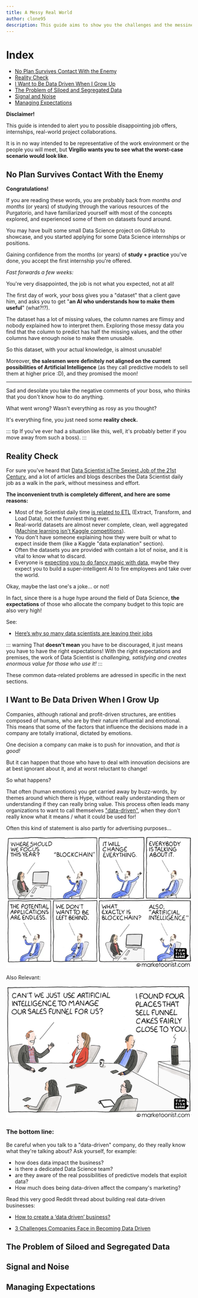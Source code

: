 ```yaml
---
title: A Messy Real World
author: clone95
description: This guide aims to show you the challenges and the messiness of the real world problems, and how to to tackle them in a pragmatic way. 
---
```


# Index 

- [No Plan Survives Contact With the Enemy](#No-Plan-Survives-Contact-With-the-Enemy)
- [Reality Check](#Reality-Check)
- [I Want to Be Data Driven When I Grow Up](#I-Want-to-Be-Data-Driven-When-I-Grow-Up)
- [The Problem of Siloed and Segregated Data](#The-Problem-of-Siloed-and-Segregated-Data)
- [Signal and Noise](#Signal-and-Noise)
- [Managing Expectations](#Managing-Expectations)

**Disclaimer!**

This guide is intended to alert you to possible disappointing job offers, internships, real-world project collaborations.

It is in no way intended to be representative of the work environment or the people you will meet, but **Virgilio wants you to see what the worst-case scenario would look like.**

## No Plan Survives Contact With the Enemy

**Congratulations!**

If you are reading these words, you are probably back from _months and months_ (or years) of studying through the various resources of the Purgatorio, and have familiarized yourself with most of the concepts explored, and experienced some of them on datasets found around. 

You may have built some small Data Science project on GitHub to showcase, and you started applying for some Data Science internships or positions.  

Gaining confidence from the months (or years) of **study + practice** you've done, you accept the first internship you're offered. 

_Fast forwards a few weeks:_

You're very disappointed, the job is not what you expected, not at all! 

The first day of work, your boss gives you a "dataset" that a client gave him, and asks you to get "**an AI who understands how to make them useful**" (what?!?).

The dataset has a lot of missing values, the column names are flimsy and nobody explained how to interpret them. Exploring those messy data you find that the column to predict has half the missing values, and the other columns have enough noise to make them unusable.

So this dataset, with your actual knowledge, is almost unusable!

Moreover, **the salesmen were definitely not aligned on the current possibilities of Artificial Intelligence** (as they call predictive models to sell them at higher price :D), and they promised the moon!

---

Sad and desolate you take the negative comments of your boss, who thinks that you don't know how to do anything.


What went wrong? Wasn't everything as rosy as you thought?

It's everything fine, you just need some **reality check.** 


::: tip
If you've ever had a situation like this, well, it's probably better if you move away from such a boss). 
:::

## Reality Check

For sure you've heard that [Data Scientist isThe Sexiest Job of the 21st Century](https://hbr.org/2012/10/data-scientist-the-sexiest-job-of-the-21st-century), and a lot of articles and blogs describes the Data Scientist daily job as a walk in the park, without messiness and effort.

**The inconvenient truth is completely different, and here are some reasons:**

- Most of the Scientist daily time [is related to ETL](https://www.quora.com/What-is-an-average-work-day-for-a-data-scientist) (Extract, Transform, and Load Data), not the funniest thing ever.
- Real-world datasets are almost never complete, clean, well aggregated ([Machine learning isn't Kaggle competitions](http://jvns.ca/blog/2014/06/19/machine-learning-isnt-kaggle-competitions/)).
- You don't have someone explaining how they were built or what to expect inside them (like a Kaggle "data explanation" section). 
- Often the datasets you are provided with contain a lot of noise, and it is vital to know what to discard. 
- Everyone is [expecting you to do fancy magic with data](https://www.reddit.com/r/datascience/comments/3m78k1/i_hire_data_scientists_this_is_the_stuff_this/), maybe they expect you to build a super-intelligent AI to fire employees and take over the world.

Okay, maybe the last one's a joke... or not! 

In fact, since there is a huge hype around the field of Data Science, **the expectations** of those who allocate the company budget to this topic are also very high!

See:

- [Here’s why so many data scientists are leaving their jobs](https://towardsdatascience.com/why-so-many-data-scientists-are-leaving-their-jobs-a1f0329d7ea4)

::: warning 
That **doesn't mean** you have to be discouraged, it just means you have to have the right expectations! With the right expectations and premises, the work of Data Scientist is _challenging, satisfying and creates enormous value for those who use it!_
:::

These common data-related problems are adressed in specific in the next sections.

## I Want to Be Data Driven When I Grow Up

Companies, although rational and profit-driven structures, are entities composed of humans, who are by their nature influential and emotional. This means that some of the factors that influence the decisions made in a company are totally irrational, dictated by emotions. 

One decision a company can make is to push for innovation, and *that is good!*

But it can happen that those who have to deal with innovation decisions are at best ignorant about it, and at worst reluctant to change!

So what happens? 

That often (human emotions) you get carried away by buzz-words, by themes around which there is Hype, without really understanding them or understanding if they can really bring value. 
This process often leads many organizations to want to call themselves ["data-driven"](https://www.cio.com/article/3449117/what-exactly-is-a-data-driven-organization.html), when they don't really know what it means / what it could be used for!

Often this kind of statement is also partly for advertising purposes... 

![Figure 1-1](./hype-1.jpg)


Also Relevant:

![Figure 1-1](./hype-2.jpg) 

### **The bottom line:**

Be careful when you talk to a "data-driven" company, do they really know what they're talking about? Ask yourself, for example:

- how does data impact the business?
- is there a dedicated Data Science team?
- are they aware of the real possibilities of predictive models that exploit data?
- How much does being data-driven affect the company's marketing? 

Read this very good Reddit thread about building real data-driven businesses:

- [How to create a ‘data driven’ business?](https://www.reddit.com/r/datascience/comments/eecg2k/how_to_create_a_data_driven_business/)

- [3 Challenges Companies Face in Becoming Data Driven]()


## The Problem of Siloed and Segregated Data
## Signal and Noise
## Managing Expectations

